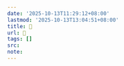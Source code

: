 ```yaml
---
date: '2025-10-13T11:29:12+08:00'
lastmod: '2025-10-13T13:04:51+08:00'
title: 󰠢
url: 󰠢
tags: []
src:
note:
---
```

